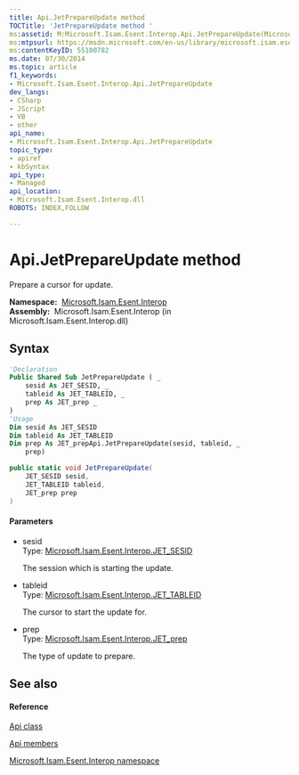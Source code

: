 ```yaml
---
title: Api.JetPrepareUpdate method 
TOCTitle: 'JetPrepareUpdate method '
ms:assetid: M:Microsoft.Isam.Esent.Interop.Api.JetPrepareUpdate(Microsoft.Isam.Esent.Interop.JET_SESID,Microsoft.Isam.Esent.Interop.JET_TABLEID,Microsoft.Isam.Esent.Interop.JET_prep)
ms:mtpsurl: https://msdn.microsoft.com/en-us/library/microsoft.isam.esent.interop.api.jetprepareupdate(v=EXCHG.10)
ms:contentKeyID: 55100782
ms.date: 07/30/2014
ms.topic: article
f1_keywords:
- Microsoft.Isam.Esent.Interop.Api.JetPrepareUpdate
dev_langs:
- CSharp
- JScript
- VB
- other
api_name: 
- Microsoft.Isam.Esent.Interop.Api.JetPrepareUpdate
topic_type: 
- apiref
- kbSyntax
api_type: 
- Managed
api_location: 
- Microsoft.Isam.Esent.Interop.dll
ROBOTS: INDEX,FOLLOW

---
```


# Api.JetPrepareUpdate method

Prepare a cursor for update.

**Namespace:**  [Microsoft.Isam.Esent.Interop](hh596136\(v=exchg.10\).md)  
**Assembly:**  Microsoft.Isam.Esent.Interop (in Microsoft.Isam.Esent.Interop.dll)

## Syntax

``` vb
'Declaration
Public Shared Sub JetPrepareUpdate ( _
    sesid As JET_SESID, _
    tableid As JET_TABLEID, _
    prep As JET_prep _
)
'Usage
Dim sesid As JET_SESID
Dim tableid As JET_TABLEID
Dim prep As JET_prepApi.JetPrepareUpdate(sesid, tableid, _
    prep)
```

``` csharp
public static void JetPrepareUpdate(
    JET_SESID sesid,
    JET_TABLEID tableid,
    JET_prep prep
)
```

#### Parameters

  - sesid  
    Type: [Microsoft.Isam.Esent.Interop.JET_SESID](hh596745\(v=exchg.10\).md)  
    
    The session which is starting the update.

<!-- end list -->

  - tableid  
    Type: [Microsoft.Isam.Esent.Interop.JET_TABLEID](hh566310\(v=exchg.10\).md)  
    
    The cursor to start the update for.

<!-- end list -->

  - prep  
    Type: [Microsoft.Isam.Esent.Interop.JET_prep](hh557183\(v=exchg.10\).md)  
    
    The type of update to prepare.

## See also

#### Reference

[Api class](dn292211\(v=exchg.10\).md)

[Api members](dn292213\(v=exchg.10\).md)

[Microsoft.Isam.Esent.Interop namespace](hh596136\(v=exchg.10\).md)

